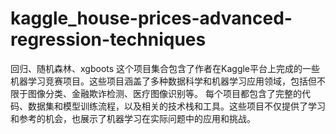 # kaggle_house-prices-advanced-regression-techniques
回归、随机森林、xgboots
这个项目集合包含了作者在Kaggle平台上完成的一些机器学习竞赛项目。这些项目涵盖了多种数据科学和机器学习应用领域，包括但不限于图像分类、金融欺诈检测、医疗图像识别等。
每个项目都包含了完整的代码、数据集和模型训练流程，以及相关的技术栈和工具。这些项目不仅提供了学习和参考的机会，也展示了机器学习在实际问题中的应用和挑战。
